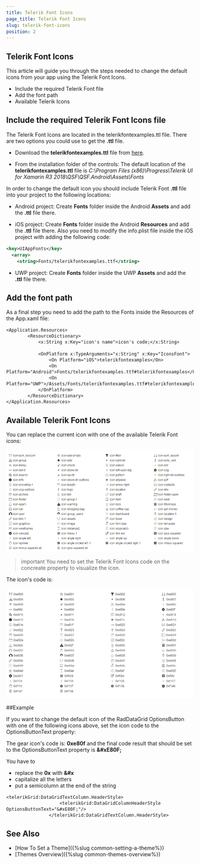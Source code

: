 ```yaml
---
title: Telerik Font Icons
page_title: Telerik Font Icons
slug: telerik-font-icons
position: 2
---
```


## Telerik Font Icons

This article will guide you through the steps needed to change the default icons from your app using the Telerik Font Icons.

* Include the required Telerik Font file
* Add the font path
* Available Telerik Icons


## Include the required Telerik Font Icons file

The Telerik Font Icons are located in the telerikfontexamples.ttl file. There are two options you could use to get the **.ttl** file.

* Download the **telerikfontexamples.ttl** file from [here](https://github.com/telerik/telerik-xamarin-forms-samples/blob/master/_Samples%20Application/QSF.Android/Assets/Fonts/telerikfontexamples.ttf).

* From the installation folder of the controls: The default location of the **telerikfontexamples.ttl** file is *C:\Program Files (x86)\Progress\Telerik UI for Xamarin R3 2018\QSF\QSF.Android\Assets\Fonts*

In order to change the default icon you should include Telerik Font **.ttl** file into your project to the following locations:

* Android project: Create **Fonts** folder inside the Android **Assets** and add the **.ttl** file there. 

* iOS project: Create **Fonts** folder inside the Android **Resources** and add the **.ttl** file there.
Also you need to modify the info.plist file inside the iOS project with adding the following code:

```xml
<key>UIAppFonts</key>
  <array>
    <string>Fonts/telerikfontexamples.ttf</string>
```

* UWP project: Create **Fonts** folder inside the UWP **Assets** and add the **.ttl** file there.


## Add the font path

As a final step you need to add the path to the Fonts inside the Resources of the App.xaml file:

```XAML
<Application.Resources>
        <ResourceDictionary>
            <x:String x:Key="icon's name">icon's code;</x:String>

            <OnPlatform x:TypeArguments="x:String" x:Key="IconsFont">
                <On Platform="iOS">telerikfontexamples</On>
                <On Platform="Android">Fonts/telerikfontexamples.ttf#telerikfontexamples</On>
                <On Platform="UWP">/Assets/Fonts/telerikfontexamples.ttf#telerikfontexamples</On>
            </OnPlatform>
        </ResourceDictionary>
</Application.Resources>
```

## Available Telerik Font Icons

You can replace the current icon with one of the available Telerik Font icons: 

![Telerik Font Icons](images/telerik-font-icons.png)

>important You need to set the Telerik Font Icons code on the concreate property to visualize the icon. 

The icon's code is:

![Telerik Font Icons Code](images/telerik-font-icons-codes.png)

##Example

If you want to change the default icon of the RadDataGrid OptionsButton with one of the following icons above, set the icon code to the OptionsButtonText property:

The gear icon's code is: **0xe80f** and the final code result that should be set to the OptionsButtonText property is **&amp;#xE80F;**

You have to 
* replace the **0x** with **&#x** 
* capitalize all the letters
* put a semicolumn at the end of the string

```XAML
<telerikGrid:DataGridTextColumn.HeaderStyle>
                    <telerikGrid:DataGridColumnHeaderStyle OptionsButtonText="&#xE80F;"/>
                </telerikGrid:DataGridTextColumn.HeaderStyle>
```
## See Also

* [How To Set a Theme]({%slug common-setting-a-theme%})
* [Themes Overview]({%slug common-themes-overview%})
